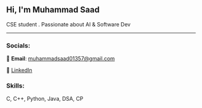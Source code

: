 ##  Hi, I'm Muhammad Saad

 CSE student .  Passionate about AI & Software Dev

---

 ### Socials:

 📧 **Email**: muhammadsaad01357@gmail.com

 
 🔗 [LinkedIn](linkedin.com/in/muhammad-saad-56a85a347)




###  Skills:
C, C++, Python, Java, DSA, CP
